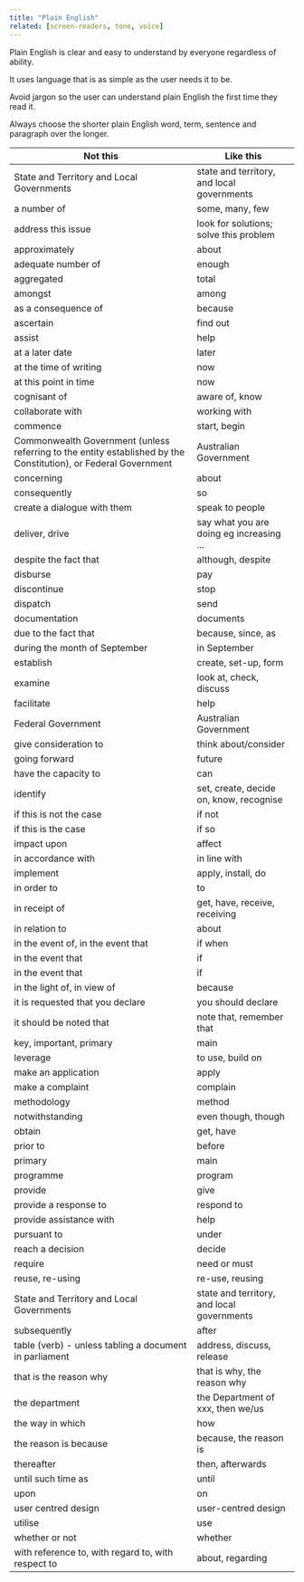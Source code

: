 ```yaml
---
title: "Plain English"
related: [screen-readers, tone, voice]
---
```


Plain English is clear and easy to understand by everyone regardless of ability.

It uses language that is as simple as the user needs it to be.

Avoid jargon so the user can understand plain English the first time they read it.

Always choose the shorter plain English word, term, sentence and paragraph over the longer.

| Not this                                                                                                        | Like this                                  |
|-----------------------------------------------------------------------------------------------------------------|--------------------------------------------|
| State and Territory and Local Governments                                                                       | state and territory, and local governments |
| a number of                                                                                                     | some, many, few                            |
| address this issue                                                                                              | look for solutions; solve this problem     |
| approximately                                                                                                   | about                                      |
| adequate number of                                                                                              | enough                                     |
| aggregated                                                                                                      | total                                      |
| amongst                                                                                                         | among                                      |
| as a consequence of                                                                                             | because                                    |
| ascertain                                                                                                       | find out                                   |
| assist                                                                                                          | help                                       |
| at a later date                                                                                                 | later                                      |
| at the time of writing                                                                                          | now                                        |
| at this point in time                                                                                           | now                                        |
| cognisant of                                                                                                    | aware of, know                             |
| collaborate with                                                                                                | working with                               |
| commence                                                                                                        | start, begin                               |
| Commonwealth Government (unless referring to the entity established by the Constitution), or Federal Government | Australian Government                      |
| concerning                                                                                                      | about                                      |
| consequently                                                                                                    | so                                         |
| create a dialogue with them                                                                                     | speak to people                            |
| deliver, drive                                                                                                  | say what you are doing eg increasing ...   |
| despite the fact that                                                                                           | although, despite                          |
| disburse                                                                                                        | pay                                        |
| discontinue                                                                                                     | stop                                       |
| dispatch                                                                                                        | send                                       |
| documentation                                                                                                   | documents                                  |
| due to the fact that                                                                                            | because, since, as                         |
| during the month of September                                                                                   | in September                               |
| establish                                                                                                       | create, set-up, form                       |
| examine                                                                                                         | look at, check, discuss                    |
| facilitate                                                                                                      | help                                       |
| Federal Government                                                                                              | Australian Government                      |
| give consideration to                                                                                           | think about/consider                       |
| going forward                                                                                                   | future                                     |
| have the capacity to                                                                                            | can                                        |
| identify                                                                                                        | set, create, decide on, know, recognise    |
| if this is not the case                                                                                         | if not                                     |
| if this is the case                                                                                             | if so                                      |
| impact upon                                                                                                     | affect                                     |
| in accordance with                                                                                              | in line with                               |
| implement                                                                                                       | apply, install, do                         |
| in order to                                                                                                     | to                                         |
| in receipt of                                                                                                   | get, have, receive, receiving              |
| in relation to                                                                                                  | about                                      |
| in the event of, in the event that                                                                              | if when                                    |
| in the event that                                                                                               | if                                         |
| in the event that                                                                                               | if                                         |
| in the light of, in view of                                                                                     | because                                    |
| it is requested that you declare                                                                                | you should declare                         |
| it should be noted that                                                                                         | note that, remember that                   |
| key, important, primary                                                                                         | main                                       |
| leverage                                                                                                        | to use, build on                           |
| make an application                                                                                             | apply                                      |
| make a complaint                                                                                                | complain                                   |
| methodology                                                                                                     | method                                     |
| notwithstanding                                                                                                 | even though, though                        |
| obtain                                                                                                          | get, have                                  |
| prior to                                                                                                        | before                                     |
| primary                                                                                                         | main                                       |
| programme                                                                                                       | program                                    |
| provide                                                                                                         | give                                       |
| provide a response to                                                                                           | respond to                                 |
| provide assistance with                                                                                         | help                                       |
| pursuant to                                                                                                     | under                                      |
| reach a decision                                                                                                | decide                                     |
| require                                                                                                         | need or must                               |
| reuse, re-using                                                                                                 | re-use, reusing                            |
| State and Territory and Local Governments                                                                       | state and territory, and local governments |
| subsequently                                                                                                    | after                                      |
| table (verb) - unless tabling a document in parliament                                                          | address, discuss, release                  |
| that is the reason why                                                                                          | that is why, the reason why                |
| the department                                                                                                  | the Department of xxx, then we/us         |
| the way in which                                                                                                | how                                        |
| the reason is because                                                                                           | because, the reason is                     |
| thereafter                                                                                                      | then, afterwards                           |
| until such time as                                                                                              | until                                      |
| upon                                                                                                            | on                                         |
| user centred design                                                                                             | user-centred design                        |
| utilise                                                                                                         | use                                        |
| whether or not                                                                                                  | whether                                    |
| with reference to, with regard to, with respect to                                                              | about, regarding                           |                               |
